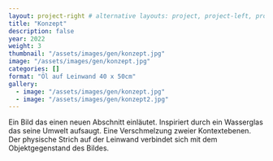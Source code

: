 ```yaml
---
layout: project-right # alternative layouts: project, project-left, project-right, project-top
title: "Konzept"
description: false
year: 2022
weight: 3
thumbnail: "/assets/images/gen/konzept.jpg"
image: "/assets/images/gen/konzept.jpg"
categories: []
format: "Öl auf Leinwand 40 x 50cm"
gallery:
  - image: "/assets/images/gen/konzept.jpg"
  - image: "/assets/images/gen/konzept2.jpg"
---
```


Ein Bild das einen neuen Abschnitt einläutet. Inspiriert durch ein Wasserglas das seine Umwelt aufsaugt. Eine Verschmelzung zweier Kontextebenen. Der physische Strich auf der Leinwand verbindet sich mit dem Objektgegenstand des Bildes.